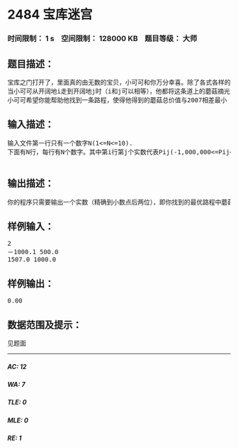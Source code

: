 # 2484 宝库迷宫   
### 时间限制： 1 s&nbsp;&nbsp;&nbsp;&nbsp;空间限制： 128000 KB&nbsp;&nbsp;&nbsp;&nbsp;题目等级： 大师  
## 题目描述：  

<pre>
宝库之门打开了，里面真的由无数的宝贝，小可可和你万分幸喜。除了各式各样的财宝以外，小可可在宝库的一角发现了一个迷宫。在这个迷宫里有N个开阔地，不妨将它们标号为1,2,……,N. 每两个的开阔地之间都有一来一回两条不同的小道相通，上面长了一些蘑菇，这种蘑菇十分神奇，被采摘后，还会立即长出来一样的蘑菇，而且每个蘑菇都有一定的价值（可能为负价值）。小可可非常喜欢这种神奇的蘑菇，于是马上就开始了采摘。
当小可可从开阔地i走到开阔地j时（i和j可以相等），他都将这条道上的蘑菇摘光，而在这条路上的蘑菇的价值为Pij。小可可不在路上停留，也就是说他经过某条路时只能且必须采摘一次。注意，从i走到j，与j走到i不是一条小道。
小可可希望你能帮助他找到一条路程，使得他得到的蘑菇总价值与2007相差最小（即所有采摘的蘑菇的价值总和减去2007后的差的绝对值最小），他可以选择任意一个开阔地作为自己的出发点。由于你们的时间有限，所以小可可的总路程中只能恰好包含N条路（允许存在重复的路线）。
</pre>
  
  
## 输入描述：  

<pre>
输入文件第一行只有一个数字N(1<=N<=10).
下面有N行，每行有N个数字。其中第i行第j个实数代表Pij(-1,000,000<=Pij<=1,000,000).
 
</pre>
  
  
## 输出描述：  

<pre>
你的程序只需要输出一个实数（精确到小数点后两位），即你找到的最优路程中蘑菇的总价值与2007的差的绝对值。
</pre>
  
  
## 样例输入：  

<pre>
2
－1000.1 500.0
1507.0 1000.0
</pre>
  
  
## 样例输出：  

<pre>
0.00
</pre>
  
  
## 数据范围及提示：  

<pre>
见题面
</pre>
  
  
***  

##### AC: 12  
##### WA: 7  
##### TLE: 0  
##### MLE: 0  
##### RE: 1  
